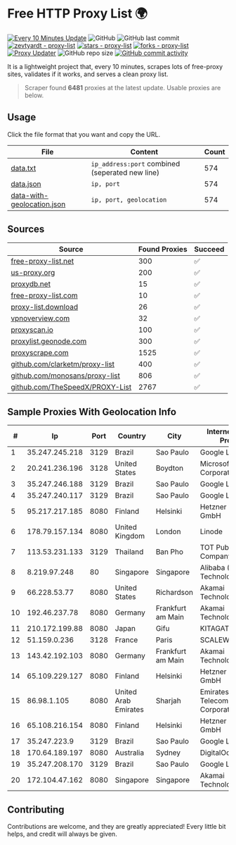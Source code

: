 
# Free HTTP Proxy List 🌍

[![Every 10 Minutes Update](https://github.com/mertguvencli/http-proxy-list/actions/workflows/main.yml/badge.svg?branch=main)](https://github.com/mertguvencli/http-proxy-list/actions/workflows/main.yml)
![GitHub](https://img.shields.io/github/license/mertguvencli/http-proxy-list)
![GitHub last commit](https://img.shields.io/github/last-commit/mertguvencli/http-proxy-list)
[![zevtyardt - proxy-list](https://img.shields.io/static/v1?label=zevtyardt&message=proxy-list&color=blue&logo=github)](https://github.com/zevtyardt/proxy-list "Go to GitHub repo")
[![stars - proxy-list](https://img.shields.io/github/stars/zevtyardt/proxy-list?style=social)](https://github.com/zevtyardt/proxy-list)
[![forks - proxy-list](https://img.shields.io/github/forks/zevtyardt/proxy-list?style=social)](https://github.com/zevtyardt/proxy-list)
[![Proxy Updater](https://github.com/zevtyardt/proxy-list/workflows/Proxy%20Updater/badge.svg)](https://github.com/zevtyardt/proxy-list/actions?query=workflow:"Proxy+Updater")
![GitHub repo size](https://img.shields.io/github/repo-size/zevtyardt/proxy-list)
[![GitHub commit activity](https://img.shields.io/github/commit-activity/m/zevtyardt/proxy-list?logo=commits)](https://github.com/zevtyardt/proxy-list/commits/main)

It is a lightweight project that, every 10 minutes, scrapes lots of free-proxy sites, validates if it works, and serves a clean proxy list.

> Scraper found **6481** proxies at the latest update. Usable proxies are below.

## Usage

Click the file format that you want and copy the URL.

|File|Content|Count|
|----|-------|-----|
|[data.txt](https://raw.githubusercontent.com/mertguvencli/http-proxy-list/main/proxy-list/data.txt)|`ip_address:port` combined (seperated new line)|574|
|[data.json](https://raw.githubusercontent.com/mertguvencli/http-proxy-list/main/proxy-list/data.json)|`ip, port`|574|
|[data-with-geolocation.json](https://raw.githubusercontent.com/mertguvencli/http-proxy-list/main/proxy-list/data-with-geolocation.json)|`ip, port, geolocation`|574|

## Sources

|Source|Found Proxies|Succeed|
|------|-------------|-------|
|[free-proxy-list.net](https://free-proxy-list.net)|300|✅|
|[us-proxy.org](https://www.us-proxy.org)|200|✅|
|[proxydb.net](http://proxydb.net)|15|✅|
|[free-proxy-list.com](https://free-proxy-list.com/?page=&port=&type%5B%5D=http&type%5B%5D=https&up_time=0&search=Search)|10|✅|
|[proxy-list.download](https://www.proxy-list.download/HTTP)|26|✅|
|[vpnoverview.com](https://vpnoverview.com/privacy/anonymous-browsing/free-proxy-servers)|32|✅|
|[proxyscan.io](https://www.proxyscan.io)|100|✅|
|[proxylist.geonode.com](https://proxylist.geonode.com/api/proxy-list?limit=300&page=1&sort_by=lastChecked&sort_type=desc&protocols=http,https)|300|✅|
|[proxyscrape.com](https://api.proxyscrape.com/v2/?request=displayproxies&protocol=http&timeout=10000&country=all&ssl=all&anonymity=all)|1525|✅|
|[github.com/clarketm/proxy-list](https://raw.githubusercontent.com/clarketm/proxy-list/master/proxy-list-raw.txt)|400|✅|
|[github.com/monosans/proxy-list](https://raw.githubusercontent.com/monosans/proxy-list/main/proxies/http.txt)|806|✅|
|[github.com/TheSpeedX/PROXY-List](https://raw.githubusercontent.com/TheSpeedX/PROXY-List/master/http.txt)|2767|✅|


## Sample Proxies With Geolocation Info

|#|Ip|Port|Country|City|Internet Service Provider|
|-|--|----|-------|----|-------------------------|
|1|35.247.245.218|3129|Brazil|Sao Paulo|Google LLC|
|2|20.241.236.196|3128|United States|Boydton|Microsoft Corporation|
|3|35.247.246.188|3129|Brazil|Sao Paulo|Google LLC|
|4|35.247.240.117|3129|Brazil|Sao Paulo|Google LLC|
|5|95.217.217.185|8080|Finland|Helsinki|Hetzner Online GmbH|
|6|178.79.157.134|8080|United Kingdom|London|Linode|
|7|113.53.231.133|3129|Thailand|Ban Pho|TOT Public Company Limited|
|8|8.219.97.248|80|Singapore|Singapore|Alibaba (US) Technology Co., Ltd.|
|9|66.228.53.77|8080|United States|Richardson|Akamai Technologies, Inc.|
|10|192.46.237.78|8080|Germany|Frankfurt am Main|Akamai Technologies, Inc.|
|11|210.172.199.88|8080|Japan|Gifu|KITAGATA|
|12|51.159.0.236|3128|France|Paris|SCALEWAY|
|13|143.42.192.103|8080|Germany|Frankfurt am Main|Akamai Technologies, Inc.|
|14|65.109.229.127|8080|Finland|Helsinki|Hetzner Online GmbH|
|15|86.98.1.105|8080|United Arab Emirates|Sharjah|Emirates Telecommunications Corporation|
|16|65.108.216.154|8080|Finland|Helsinki|Hetzner Online GmbH|
|17|35.247.223.9|3129|Brazil|Sao Paulo|Google LLC|
|18|170.64.189.197|8080|Australia|Sydney|DigitalOcean, LLC|
|19|35.247.208.170|3129|Brazil|Sao Paulo|Google LLC|
|20|172.104.47.162|8080|Singapore|Singapore|Akamai Technologies|



## Contributing

Contributions are welcome, and they are greatly appreciated! Every
little bit helps, and credit will always be given.

